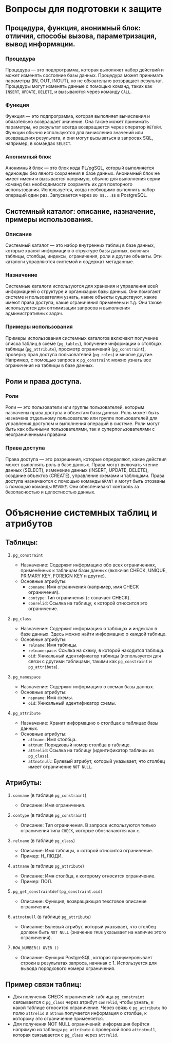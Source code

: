 # Вопросы для подготовки к защите

## Процедура, функция, анонимный блок: отличия, способы вызова, параметризация, вывод информации.

### Процедура
Процедура — это подпрограмма, которая выполняет набор действий и может изменять состояние базы данных. Процедура может принимать параметры (IN, OUT, INOUT), но не обязательно возвращает результат. Процедуры могут изменять данные с помощью команд, таких как `INSERT`, `UPDATE`, `DELETE`, и вызываются через команду `CALL`.

### Функция
Функция — это подпрограмма, которая выполняет вычисления и обязательно возвращает значение. Она также может принимать параметры, но результат всегда возвращается через оператор `RETURN`. Функции обычно используются для вычисления значений или возвращения результата, и они могут вызываться в запросах SQL, например, в командах `SELECT`.

### Анонимный блок
Анонимный блок — это блок кода PL/pgSQL, который выполняется единожды без явного сохранения в базе данных. Анонимный блок не имеет имени и вызывается напрямую, обычно для выполнения серии команд без необходимости сохранять их для повторного использования. Используется, когда необходимо выполнить набор операций один раз. Запускается через `DO $$...$$` в PostgreSQL.

## Системный каталог: описание, назначение, примеры использования.

### Описание
Системный каталог — это набор внутренних таблиц в базе данных, которые хранят информацию о структуре базы данных, включая таблицы, столбцы, индексы, ограничения, роли и другие объекты. Эти каталоги управляются системой и содержат метаданные.

### Назначение
Системные каталоги используются для хранения и управления всей информацией о структуре и организации базы данных. Они помогают системе и пользователям узнать, какие объекты существуют, какие имеют права доступа, какие ограничения применены и т.д. Они также используются для оптимизации запросов и выполнения административных задач.

### Примеры использования
Примеры использования системных каталогов включают получение списка таблиц в схеме (`pg_tables`), получение информации о столбцах таблицы (`pg_attribute`), просмотр ограничений (`pg_constraint`), проверку прав доступа пользователей (`pg_roles`) и многие другие. Например, с помощью запроса к `pg_constraint` можно узнать все ограничения на таблицы в базе данных.

## Роли и права доступа.

### Роли
Роли — это пользователи или группы пользователей, которым назначены права доступа к объектам базы данных. Роль может быть назначена отдельному пользователю или группе пользователей для управления доступом и выполнения операций в системе. Роли могут быть как обычными пользователями, так и суперпользователями с неограниченными правами.

### Права доступа
Права доступа — это разрешения, которые определяют, какие действия может выполнять роль в базе данных. Права могут включать чтение данных (SELECT), изменение данных (INSERT, UPDATE, DELETE), создание объектов (CREATE), управление схемами и таблицами. Права доступа назначаются с помощью команды `GRANT` и могут быть отозваны с помощью команды `REVOKE`. Они обеспечивают контроль за безопасностью и целостностью данных.


# Объяснение системных таблиц и атрибутов

## Таблицы:

1. `pg_constraint`
     - Назначение: Содержит информацию обо всех ограничениях, применённых к таблицам базы данных (включая CHECK, UNIQUE, PRIMARY KEY, FOREIGN KEY и другие).
     - Основные атрибуты:
         - `conname`: Имя ограничения (например, имя CHECK ограничения).
         - `contype`: Тип ограничения (`c` означает CHECK).
         - `conrelid`: Ссылка на таблицу, к которой относится это ограничение.

2. `pg_class`
     - Назначение: Содержит информацию о таблицах и индексах в базе данных. Здесь можно найти информацию о каждой таблице.
     - Основные атрибуты:
         - `relname`: Имя таблицы.
         - `relnamespace`: Ссылка на схему, в которой находится таблица.
         - `oid`: Уникальный идентификатор таблицы (используется для связи с другими таблицами, такими как `pg_constraint` и `pg_attribute`).

3. `pg_namespace`
     - Назначение: Содержит информацию о схемах базы данных.
     - Основные атрибуты:
         - `nspname`: Имя схемы.
         - `oid`: Уникальный идентификатор схемы.

4. `pg_attribute`
     - Назначение: Хранит информацию о столбцах в таблицах базы данных.
     - Основные атрибуты:
         - `attname`: Имя столбца.
         - `attnum`: Порядковый номер столбца в таблице.
         - `attrelid`: Ссылка на таблицу (идентификатор таблицы из `pg_class`).
         - `attnotnull`: Булевый атрибут, который указывает, что столбец имеет ограничение `NOT NULL`.

## Атрибуты:

1. `conname` (в таблице `pg_constraint`)
     - Описание: Имя ограничения.

2. `contype` (в таблице `pg_constraint`)
     - Описание: Тип ограничения. В запросе используются только ограничения типа `CHECK`, которые обозначаются как `c`.

3. `relname` (в таблице `pg_class`)
     - Описание: Имя таблицы, к которой относится ограничение.
     - Пример: Н_ЛЮДИ.

4. `attname` (в таблице `pg_attribute`)
     - Описание: Имя столбца, к которому относится ограничение.
     - Пример: ПОЛ.

5. `pg_get_constraintdef(pg_constraint.oid)`
     - Описание: Функция, возвращающая текстовое описание ограничения.

6. `attnotnull` (в таблице `pg_attribute`)
     - Описание: Булевый атрибут, который указывает, что столбец должен быть `NOT NULL` (значение `TRUE` указывает на наличие этого ограничения).

7. `ROW_NUMBER() OVER ()`
     - Описание: Функция PostgreSQL, которая пронумеровывает строки в результатах запроса, начиная с 1. Используется для вывода порядкового номера ограничения.

## Пример связи таблиц:

 - Для получения CHECK ограничений: таблица `pg_constraint` связывается с `pg_class` через атрибут `conrelid`, чтобы узнать, к какой таблице относится ограничение. Через связь с `pg_attribute` по полю `attrelid` и `attnum` получается информация о столбце, к которому это ограничение применяется.
 - Для получения NOT NULL ограничений: информация берётся напрямую из таблицы `pg_attribute` с проверкой поля `attnotnull`, которая связывается с `pg_class` через `attrelid`.
